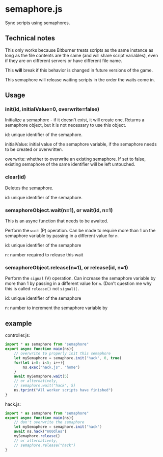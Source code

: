 # semaphore.js
Sync scripts using semaphores.

## Technical notes
This only works because Bitburner treats scripts as the same instance as long as the file contents are the same (and will share script variables), even if they are on different servers or have different file name.

This **will** break if this behavior is changed in future versions of the game.

This semaphore will release waiting scripts in the order the waits come in.

## Usage

### init(id, initialValue=0, overwrite=false)
Initialize a semaphore - if it doesn't exist, it will create one. Returns a semaphore object, but it is not necessary to use this object.

id: unique identifier of the semaphore.

initialValue: initial value of the semaphore variable, if the semaphore needs to be created or overwritten.

overwrite: whether to overwrite an existing semaphore. If set to false, existing semaphore of the same identifier will be left untouched.

### clear(id)
Deletes the semaphore.

id: unique identifier of the semaphore.

### semaphoreObject.wait(n=1), or wait(id, n=1)
This is an async function that needs to be awaited.

Perform the `wait` (P) operation. Can be made to require more than 1 on the semaphore variable by passing in a different value for `n`.

id: unique identifier of the semaphore

n: number required to release this wait

### semaphoreObject.release(n=1), or release(id, n=1)
Perform the `signal` (V) operation. Can increase the semaphore variable by more than 1 by passing in a different value for `n`. (Don't question me why this is called `release()` not `signal()`.

id: unique identifier of the semaphore

n: number to increment the semaphore variable by

## example

controller.js:
```js
import * as semaphore from "semaphore"
export async function main(ns){
    // overwrite to properly init this semaphore
    let mySemaphore = semaphore.init("hack", 0, true)
    for(let i=0; i<5; i++){
        ns.exec("hack.js", "home")
    }
    await mySemaphore.wait(5)
    // or alternatively,
    // semaphore.wait("hack", 5)
    ns.tprint("All worker scripts have finished")
}
```

hack.js:
```js
import * as semaphore from "semaphore"
export async function main(ns){
    // don't overwrite the semaphore
    let mySemaphore = semaphore.init("hack")
    await ns.hack("n00dles")
    mySemaphore.release()
    // or alternatively,
    // semaphore.release("hack")
}
```